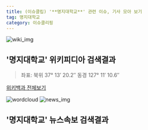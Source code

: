 ```yaml
---
title: (이슈클립) '**명지대학교**' 관련 이슈, 기사 모아 보기
tag: 명지대학교
category: 이슈클리핑
---
```

![wiki_img](https://user-images.githubusercontent.com/42597476/44503234-41136a80-a6d0-11e8-9071-6fc6418eafe4.png)
## **'**명지대학교**'** 위키피디아 검색결과
>좌표: 북위 37° 13′ 20.2″ 동경 127° 11′ 10.6″

<a href="https://ko.wikipedia.org/wiki/명지대학교" target="_blank">위키백과 전체보기</a>

![wordcloud](https://s3.ap-northeast-2.amazonaws.com/lyrics101-wordcloud/2018-10-02-1538463834.png)
![news_img](https://user-images.githubusercontent.com/42597476/44507050-1206f400-a6e4-11e8-8d98-7ffbfebb353f.png)
## **'**명지대학교**'** 뉴스속보 검색결과

